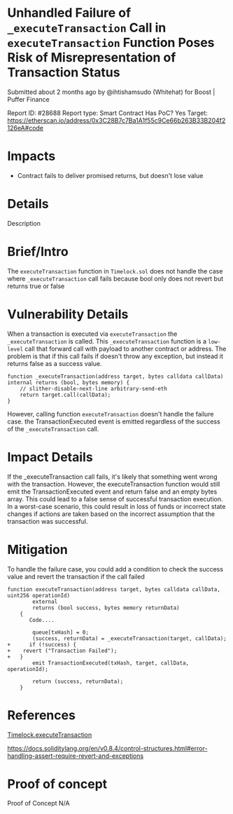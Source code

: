 # Unhandled Failure of `_executeTransaction` Call in `executeTransaction` Function Poses Risk of Misrepresentation of Transaction Status
Submitted about 2 months ago by @ihtishamsudo (Whitehat) for Boost | Puffer Finance

Report ID: #28688
Report type: Smart Contract
Has PoC? Yes
Target: https://etherscan.io/address/0x3C28B7c7Ba1A1f55c9Ce66b263B33B204f2126eA#code

# Impacts
- Contract fails to deliver promised returns, but doesn't lose value

# Details
Description

# Brief/Intro
The `executeTransaction` function in `Timelock.sol` does not handle the case where `_executeTransaction` call fails because bool only does not revert but returns true or false

# Vulnerability Details
When a transaction is executed via `executeTransaction` the `_executeTransaction` is called. This `_executeTransaction` function is a `low-level` call that forward call with payload to another contract or address. The problem is that if this call fails if doesn't throw any exception, but instead it returns false as a success value.

```
function _executeTransaction(address target, bytes calldata callData) internal returns (bool, bytes memory) {
    // slither-disable-next-line arbitrary-send-eth
    return target.call(callData);
}
```

However, calling function `executeTransaction` doesn't handle the failure case. the TransactionExecuted event is emitted regardless of the success of the `_executeTransaction` call.

# Impact Details
If the _executeTransaction call fails, it's likely that something went wrong with the transaction. However, the executeTransaction function would still emit the TransactionExecuted event and return false and an empty bytes array. This could lead to a false sense of successful transaction execution. In a worst-case scenario, this could result in loss of funds or incorrect state changes if actions are taken based on the incorrect assumption that the transaction was successful.

# Mitigation
To handle the failure case, you could add a condition to check the success value and revert the transaction if the call failed

```
function executeTransaction(address target, bytes calldata callData, uint256 operationId)
        external
        returns (bool success, bytes memory returnData)
    {
       Code....

        queue[txHash] = 0;
        (success, returnData) = _executeTransaction(target, callData); 
+      if (!success) {
+    revert ("Transaction Failed");
+   }        
        emit TransactionExecuted(txHash, target, callData, operationId);

        return (success, returnData);
    }
```

# References
[Timelock.executeTransaction](https://etherscan.io/address/0x3C28B7c7Ba1A1f55c9Ce66b263B33B204f2126eA?utm_source=immunefi#code#F1#L218)

https://docs.soliditylang.org/en/v0.8.4/control-structures.html#error-handling-assert-require-revert-and-exceptions

# Proof of concept
Proof of Concept
N/A
